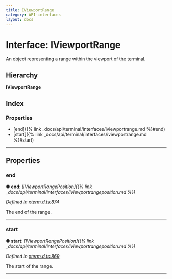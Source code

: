 ```yaml
---
title: IViewportRange
category: API-interfaces
layout: docs
---
```



# Interface: IViewportRange

An object representing a range within the viewport of the terminal.

## Hierarchy

**IViewportRange**

## Index

### Properties

* [end]({% link _docs/api/terminal/interfaces/iviewportrange.md %}#end)
* [start]({% link _docs/api/terminal/interfaces/iviewportrange.md %}#start)

---

## Properties

<a id="end"></a>

###  end

**● end**: *[IViewportRangePosition]({% link _docs/api/terminal/interfaces/iviewportrangeposition.md %})*

*Defined in [xterm.d.ts:874](https://github.com/xtermjs/xterm.js/blob/4.2.0/typings/xterm.d.ts#L874)*

The end of the range.

___
<a id="start"></a>

###  start

**● start**: *[IViewportRangePosition]({% link _docs/api/terminal/interfaces/iviewportrangeposition.md %})*

*Defined in [xterm.d.ts:869](https://github.com/xtermjs/xterm.js/blob/4.2.0/typings/xterm.d.ts#L869)*

The start of the range.

___

